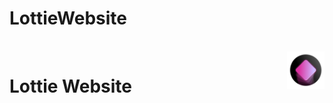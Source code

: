 # LottieWebsite

<br/>
<img src="images/lottieplayer-icon-min.png" alt="Lottie Player App Icon" width="60" align="right" />

# Lottie Website